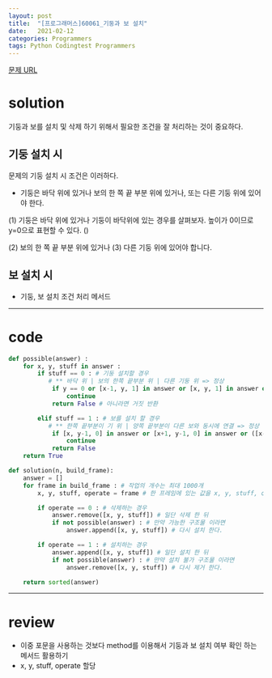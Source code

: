 ```yaml
---
layout: post
title:  "[프로그래머스]60061_기둥과 보 설치"
date:   2021-02-12 
categories: Programmers
tags: Python Codingtest Programmers 
---
```


[문제 URL](https://programmers.co.kr/learn/courses/30/lessons/60061?language=python3)

# solution
기둥과 보를 설치 및 삭제 하기 위해서 필요한 조건을 잘 처리하는 것이 중요하다. 

## 기둥 설치 시 
문제의 기둥 설치 시 조건은 이러하다.
- 기둥은 바닥 위에 있거나 보의 한 쪽 끝 부분 위에 있거나, 또는 다른 기둥 위에 있어야 한다.

(1) 기둥은 바닥 위에 있거나 
기둥이 바닥위에 있는 경우를 살펴보자. 높이가 0이므로 y=0으로 표현할 수 있다. 
()

(2) 보의 한 쪽 끝 부분 위에 있거나
(3) 다른 기둥 위에 있어야 합니다. 

## 보 설치 시 

- 기둥, 보 설치 조건 처리 메서드 


---
# code
```python
def possible(answer) :
    for x, y, stuff in answer :
        if stuff == 0 : # 기둥 설치할 경우
           # ** 바닥 위 | 보의 한쪽 끝부분 위 | 다른 기둥 위 => 정상
            if y == 0 or [x-1, y, 1] in answer or [x, y, 1] in answer or [x, y-1, 0] in answer :
                continue
            return False # 아니라면 거짓 반환

        elif stuff == 1 : # 보를 설치 할 경우
           # ** 한쪽 끝부분이 기 위 | 양쪽 끝부분이 다른 보와 동시에 연결 => 정상
            if [x, y-1, 0] in answer or [x+1, y-1, 0] in answer or ([x-1, y, 1] in answer and [x+1, y, 1] in answer) :
                continue
            return False
    return True

def solution(n, build_frame):
    answer = []
    for frame in build_frame : # 작업의 개수는 최대 1000개
        x, y, stuff, operate = frame # 한 프레임에 있는 값을 x, y, stuff, operate에 할당

        if operate == 0 : # 삭제하는 경우
            answer.remove([x, y, stuff]) # 일단 삭제 한 뒤
            if not possible(answer) : # 만약 가능한 구조물 이라면
                answer.append([x, y, stuff]) # 다시 설치 한다.

        if operate == 1 : # 설치하는 경우
            answer.append([x, y, stuff]) # 일단 설치 한 뒤
            if not possible(answer) : # 만약 설치 불가 구조물 이라면
                answer.remove([x, y, stuff]) # 다시 제거 한다.

    return sorted(answer)
```

---
# review
- 이중 포문을 사용하는 것보다 method를 이용해서 기둥과 보 설치 여부 확인 하는 메서드 활용하기
- x, y, stuff, operate 할당 